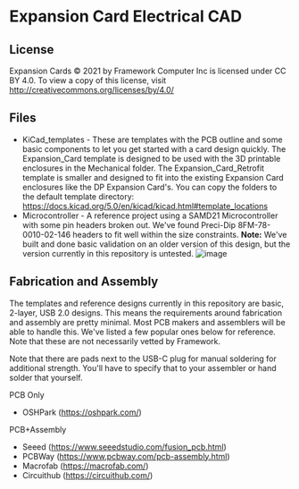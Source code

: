 # Expansion Card Electrical CAD

## License

Expansion Cards © 2021 by Framework Computer Inc is licensed under CC BY 4.0.
To view a copy of this license, visit http://creativecommons.org/licenses/by/4.0/

## Files

 - KiCad_templates - These are templates with the PCB outline and some basic components
   to let you get started with a card design quickly.  The Expansion_Card template
   is designed to be used with the 3D printable enclosures in the Mechanical folder.
   The Expansion_Card_Retrofit template is smaller and designed to fit into the existing
   Expansion Card enclosures like the DP Expansion Card's.  You can copy the folders to
   the default template directory: https://docs.kicad.org/5.0/en/kicad/kicad.html#template_locations
 - Microcontroller - A reference project using a SAMD21 Microcontroller with some pin
   headers broken out.  We've found Preci-Dip 8FM-78-0010-02-146 headers to fit well within the
   size constraints.  **Note:** We've built and done basic validation on an older version
   of this design, but the version currently in this repository is untested.
   ![image](https://user-images.githubusercontent.com/28994301/118582864-f2903f00-b748-11eb-9ee0-a20ade45479a.png)

   
## Fabrication and Assembly

The templates and reference designs currently in this repository are basic, 2-layer, USB 2.0 designs.
This means the requirements around fabrication and assembly are pretty minimal.  Most PCB makers
and assemblers will be able to handle this.  We've listed a few popular ones below for reference.
Note that these are not necessarily vetted by Framework.

Note that there are pads next to the USB-C plug for manual soldering for additional strength.
You'll have to specify that to your assembler or hand solder that yourself.

PCB Only
 - OSHPark (https://oshpark.com/)

PCB+Assembly
 - Seeed (https://www.seeedstudio.com/fusion_pcb.html)
 - PCBWay (https://www.pcbway.com/pcb-assembly.html)
 - Macrofab (https://macrofab.com/)
 - Circuithub (https://circuithub.com/)
